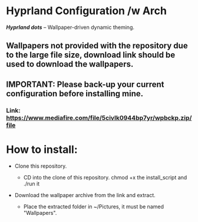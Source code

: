 # Hyprland Configuration /w Arch
___Hyprland dots___ – Wallpaper-driven dynamic theming.

## Wallpapers not provided with the repository due to the large file size, download link should be used to download the wallpapers.

## IMPORTANT: Please back-up your current configuration before installing mine.

### Link: https://www.mediafire.com/file/5civlk0944bp7yr/wpbckp.zip/file

# How to install:

* Clone this repository.
  * CD into the clone of this repository. chmod +x the install_script and ./run it

* Download the wallpaper archive from the link and extract.
  * Place the extracted folder in ~/Pictures, it must be named "Wallpapers".
      



